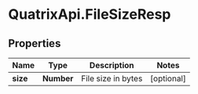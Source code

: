 # QuatrixApi.FileSizeResp

## Properties
Name | Type | Description | Notes
------------ | ------------- | ------------- | -------------
**size** | **Number** | File size in bytes | [optional] 


